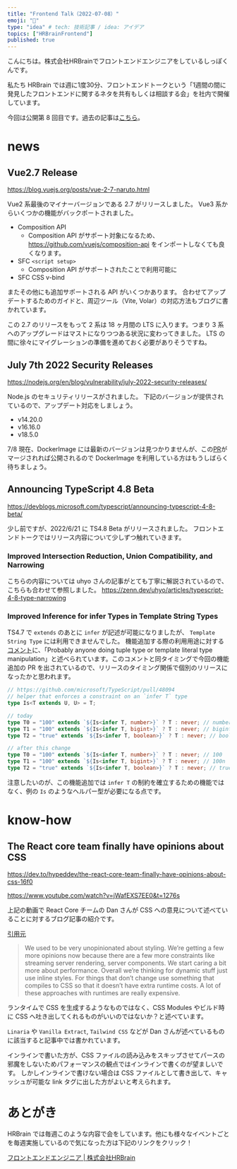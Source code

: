 ```yaml
---
title: "Frontend Talk（2022-07-08）"
emoji: "🧠"
type: "idea" # tech: 技術記事 / idea: アイデア
topics: ["HRBrainFrontend"]
published: true
---
```


<!-- prettier-ignore-start -->
<!-- textlint-disable -->
こんにちは。株式会社HRBrainでフロントエンドエンジニアをしているしっぽくんです。

私たち HRBrain では週に1度30分、フロントエンドトークという「1週間の間に発見したフロントエンドに関するネタを共有もしくは相談する会」を社内で開催しています。  

今回は公開第 8 回目です。過去の記事は[こちら](https://zenn.dev/topics/hrbrainfrontend)。
<!-- textlint-enable -->
<!-- prettier-ignore-end -->

# news

## Vue2.7 Release

https://blog.vuejs.org/posts/vue-2-7-naruto.html

Vue2 系最後のマイナーバージョンである 2.7 がリリースしました。
Vue3 系からいくつかの機能がバックポートされました。

- Composition API
  - Composition API がサポート対象になるため、https://github.com/vuejs/composition-api をインポートしなくても良くなります。
- SFC `<script setup>`
  - Composition API がサポートされたことで利用可能に
- SFC CSS v-bind

またその他にも追加サポートされる API がいくつかあります。
合わせてアップデートするためのガイドと、周辺ツール（Vite, Volar）の対応方法もブログに書かれています。

この 2.7 のリリースをもって 2 系は 18 ヶ月間の LTS に入ります。つまり 3 系へのアップグレードはマストになりつつある状況に変わってきました。
LTS の間に徐々にマイグレーションの準備を進めておく必要がありそうですね。

## July 7th 2022 Security Releases

https://nodejs.org/en/blog/vulnerability/july-2022-security-releases/

Node.js のセキュリティリリースがされました。
下記のバージョンが提供されているので、アップデート対応をしましょう。

- v14.20.0
- v16.16.0
- v18.5.0

7/8 現在、DockerImage には最新のバージョンは見つかりませんが、この[PR](https://github.com/docker-library/official-images/pull/12761)がマージされれば公開されるので DockerImage を利用している方はもうしばらく待ちましょう。

## Announcing TypeScript 4.8 Beta

https://devblogs.microsoft.com/typescript/announcing-typescript-4-8-beta/

少し前ですが、2022/6/21 に TS4.8 Beta がリリースされました。
フロントエンドトークではリリース内容について少しずつ触れていきます。

### Improved Intersection Reduction, Union Compatibility, and Narrowing

こちらの内容については uhyo さんの記事がとても丁寧に解説されているので、こちらも合わせて参照しました。
https://zenn.dev/uhyo/articles/typescript-4-8-type-narrowing

### Improved Inference for infer Types in Template String Types

TS4.7 で `extends` のあとに `infer` が記述が可能になりましたが、 `Template String Type` には利用できませんでした。
機能追加する際の利用用途に対する[コメント](https://github.com/microsoft/TypeScript/pull/48112#issuecomment-1058735884)に、「Probably anyone doing tuple type or template literal type manipulation」と述べられています。このコメントと同タイミングで今回の機能追加の PR を出されているので、リリースのタイミング関係で個別のリリースになったかと思われます。

```ts
// https://github.com/microsoft/TypeScript/pull/48094
// helper that enforces a constraint on an `infer T` type
type Is<T extends U, U> = T;

// today
type T0 = "100" extends `${Is<infer T, number>}` ? T : never; // number
type T1 = "100" extends `${Is<infer T, bigint>}` ? T : never; // bigint
type T2 = "true" extends `${Is<infer T, boolean>}` ? T : never; // boolean

// after this change
type T0 = "100" extends `${Is<infer T, number>}` ? T : never; // 100
type T1 = "100" extends `${Is<infer T, bigint>}` ? T : never; // 100n
type T2 = "true" extends `${Is<infer T, boolean>}` ? T : never; // true
```

注意したいのが、この機能追加では `infer T` の制約を確立するための機能ではなく、例の `Is` のようなヘルパー型が必要になる点です。

# know-how

## The React core team finally have opinions about CSS

https://dev.to/hypeddev/the-react-core-team-finally-have-opinions-about-css-16f0

https://www.youtube.com/watch?v=jWafEXS7EE0&t=1276s

上記の動画で React Core チームの Dan さんが CSS への意見について述べていることに対するブログ記事の紹介です。

[引用元](https://dev.to/hypeddev/the-react-core-team-finally-have-opinions-about-css-16f0#:~:text=%E2%80%9CWe%20used%20to,are%20really%20expensive.%E2%80%9D)

> We used to be very unopinionated about styling. We’re getting a few more opinions now because there are a few more constraints like streaming server rendering, server components. We start caring a bit more about performance. Overall we’re thinking for dynamic stuff just use inline styles. For things that don’t change use something that compiles to CSS so that it doesn’t have extra runtime costs. A lot of these approaches with runtimes are really expensive.

ランタイムで CSS を生成するようなものではなく、CSS Modules やビルド時に CSS へ吐き出してくれるものがいいのではないか？と述べています。

`Linaria` や `Vanilla Extract`, `Tailwind CSS` などが Dan さんが述べているものに該当すると記事中では書かれています。

インラインで書いた方が、CSS ファイルの読み込みをスキップさせてパースの邪魔をしないためパフォーマンスの観点ではインラインで書くのが望ましいです。
しかしインラインで書けない場合は CSS ファイルとして書き出して、キャッシュが可能な link タグに出した方がよいと考えられます。

<!-- prettier-ignore-start -->
<!-- textlint-disable -->
# あとがき
HRBrain では毎週このような内容で会をしています。他にも様々なイベントごとを毎週実施しているので気になった方は下記のリンクをクリック！

[フロントエンドエンジニア | 株式会社HRBrain](https://hrmos.co/pages/hrbrain/jobs/2110210)
<!-- textlint-enable -->
<!-- prettier-ignore-end -->
